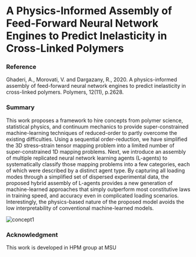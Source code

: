 # A Physics-Informed Assembly of Feed-Forward Neural Network Engines to Predict Inelasticity in Cross-Linked Polymers

### Reference
Ghaderi, A., Morovati, V. and Dargazany, R., 2020. A physics-informed assembly of feed-forward neural network engines to predict inelasticity in cross-linked polymers. Polymers, 12(11), p.2628.

### Summary
This work proposes a framework to hire concepts from polymer science, statistical physics, and continuum mechanics to provide super-constrained machine-learning techniques of reduced-order to partly overcome the existing difficulties. Using a sequential order-reduction, we have simplified the 3D stress–strain tensor mapping problem into a limited number of super-constrained 1D mapping problems. Next, we introduce an assembly of multiple replicated neural network learning agents (L-agents) to systematically classify those mapping problems into a few categories, each of which were described by a distinct agent type. By capturing all loading modes through a simplified set of dispersed experimental data, the proposed hybrid assembly of L-agents provides a new generation of machine-learned approaches that simply outperform most constitutive laws in training speed, and accuracy even in complicated loading scenarios. Interestingly, the physics-based nature of the proposed model avoids the low interpretability of conventional machine-learned models.

![concept1](https://user-images.githubusercontent.com/81969048/114061069-0308ec00-9864-11eb-98cc-c8d8f7b3185a.png)


 

### Acknowledgment
This work is developed in HPM group at MSU


